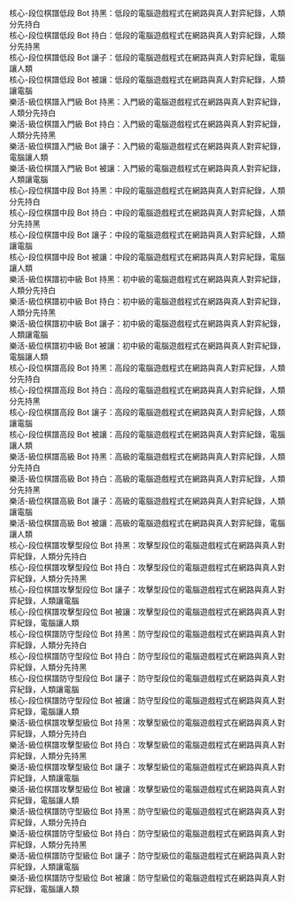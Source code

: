 核心-段位棋譜低段 Bot 持黑：低段的電腦遊戲程式在網路與真人對弈紀錄，人類分先持白  
核心-段位棋譜低段 Bot 持白：低段的電腦遊戲程式在網路與真人對弈紀錄，人類分先持黑  
核心-段位棋譜低段 Bot 讓子：低段的電腦遊戲程式在網路與真人對弈紀錄，電腦讓人類  
核心-段位棋譜低段 Bot 被讓：低段的電腦遊戲程式在網路與真人對弈紀錄，人類讓電腦  
樂活-級位棋譜入門級 Bot 持黑：入門級的電腦遊戲程式在網路與真人對弈紀錄，人類分先持白  
樂活-級位棋譜入門級 Bot 持白：入門級的電腦遊戲程式在網路與真人對弈紀錄，人類分先持黑  
樂活-級位棋譜入門級 Bot 讓子：入門級的電腦遊戲程式在網路與真人對弈紀錄，電腦讓人類  
樂活-級位棋譜入門級 Bot 被讓：入門級的電腦遊戲程式在網路與真人對弈紀錄，人類讓電腦  
核心-段位棋譜中段 Bot 持黑：中段的電腦遊戲程式在網路與真人對弈紀錄，人類分先持白  
核心-段位棋譜中段 Bot 持白：中段的電腦遊戲程式在網路與真人對弈紀錄，人類分先持黑  
核心-段位棋譜中段 Bot 讓子：中段的電腦遊戲程式在網路與真人對弈紀錄，人類讓電腦  
核心-段位棋譜中段 Bot 被讓：中段的電腦遊戲程式在網路與真人對弈紀錄，電腦讓人類  
樂活-級位棋譜初中級 Bot 持黑：初中級的電腦遊戲程式在網路與真人對弈紀錄，人類分先持白  
樂活-級位棋譜初中級 Bot 持白：初中級的電腦遊戲程式在網路與真人對弈紀錄，人類分先持黑  
樂活-級位棋譜初中級 Bot 讓子：初中級的電腦遊戲程式在網路與真人對弈紀錄，人類讓電腦  
樂活-級位棋譜初中級 Bot 被讓：初中級的電腦遊戲程式在網路與真人對弈紀錄，電腦讓人類  
核心-段位棋譜高段 Bot 持黑：高段的電腦遊戲程式在網路與真人對弈紀錄，人類分先持白  
核心-段位棋譜高段 Bot 持白：高段的電腦遊戲程式在網路與真人對弈紀錄，人類分先持黑  
核心-段位棋譜高段 Bot 讓子：高段的電腦遊戲程式在網路與真人對弈紀錄，人類讓電腦  
核心-段位棋譜高段 Bot 被讓：高段的電腦遊戲程式在網路與真人對弈紀錄，電腦讓人類  
樂活-級位棋譜高級 Bot 持黑：高級的電腦遊戲程式在網路與真人對弈紀錄，人類分先持白  
樂活-級位棋譜高級 Bot 持白：高級的電腦遊戲程式在網路與真人對弈紀錄，人類分先持黑  
樂活-級位棋譜高級 Bot 讓子：高級的電腦遊戲程式在網路與真人對弈紀錄，人類讓電腦  
樂活-級位棋譜高級 Bot 被讓：高級的電腦遊戲程式在網路與真人對弈紀錄，電腦讓人類  
核心-段位棋譜攻擊型段位 Bot 持黑：攻擊型段位的電腦遊戲程式在網路與真人對弈紀錄，人類分先持白  
核心-段位棋譜攻擊型段位 Bot 持白：攻擊型段位的電腦遊戲程式在網路與真人對弈紀錄，人類分先持黑  
核心-段位棋譜攻擊型段位 Bot 讓子：攻擊型段位的電腦遊戲程式在網路與真人對弈紀錄，人類讓電腦  
核心-段位棋譜攻擊型段位 Bot 被讓：攻擊型段位的電腦遊戲程式在網路與真人對弈紀錄，電腦讓人類  
核心-段位棋譜防守型段位 Bot 持黑：防守型段位的電腦遊戲程式在網路與真人對弈紀錄，人類分先持白  
核心-段位棋譜防守型段位 Bot 持白：防守型段位的電腦遊戲程式在網路與真人對弈紀錄，人類分先持黑  
核心-段位棋譜防守型段位 Bot 讓子：防守型段位的電腦遊戲程式在網路與真人對弈紀錄，人類讓電腦  
核心-段位棋譜防守型段位 Bot 被讓：防守型段位的電腦遊戲程式在網路與真人對弈紀錄，電腦讓人類  
樂活-級位棋譜攻擊型級位 Bot 持黑：攻擊型級位的電腦遊戲程式在網路與真人對弈紀錄，人類分先持白  
樂活-級位棋譜攻擊型級位 Bot 持白：攻擊型級位的電腦遊戲程式在網路與真人對弈紀錄，人類分先持黑  
樂活-級位棋譜攻擊型級位 Bot 讓子：攻擊型級位的電腦遊戲程式在網路與真人對弈紀錄，人類讓電腦  
樂活-級位棋譜攻擊型級位 Bot 被讓：攻擊型級位的電腦遊戲程式在網路與真人對弈紀錄，電腦讓人類  
樂活-級位棋譜防守型級位 Bot 持黑：防守型級位的電腦遊戲程式在網路與真人對弈紀錄，人類分先持白  
樂活-級位棋譜防守型級位 Bot 持白：防守型級位的電腦遊戲程式在網路與真人對弈紀錄，人類分先持黑  
樂活-級位棋譜防守型級位 Bot 讓子：防守型級位的電腦遊戲程式在網路與真人對弈紀錄，人類讓電腦  
樂活-級位棋譜防守型級位 Bot 被讓：防守型級位的電腦遊戲程式在網路與真人對弈紀錄，電腦讓人類  
